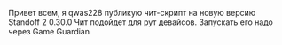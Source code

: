 Привет всем, я qwas228 публикую чит-скрипт на новую версию Standoff 2 0.30.0
Чит подойдет для рут девайсов.
Запускать его надо через Game Guardian 
